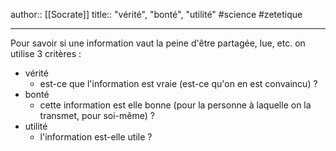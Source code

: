 author:: [[Socrate]]
title:: "vérité", "bonté", "utilité"
#science #zetetique

---

Pour savoir si une information vaut la peine d'être partagée, lue, etc. on utilise 3 critères :

 - vérité
     - est-ce que l'information est vraie (est-ce qu'on en est convaincu) ?
 - bonté
     - cette information est elle bonne (pour la personne à laquelle on la transmet, pour soi-même) ?
 - utilité
     - l'information est-elle utile ?
